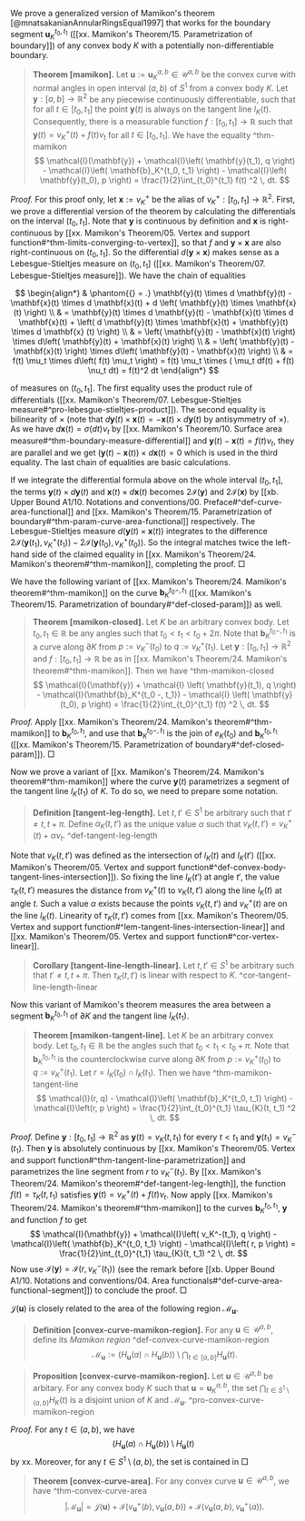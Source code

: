 We prove a generalized version of Mamikon's theorem [@mnatsakanianAnnularRingsEqual1997] that works for the boundary segment $\mathbf{u}_K^{t_0, t_1}$ ([[xx. Mamikon's Theorem/15. Parametrization of boundary]]) of any convex body $K$ with a potentially non-differentiable boundary.

> __Theorem [mamikon].__ Let $\mathbf{u} := \mathbf{u}_K^{a, b} \in \mathcal{U}^{a, b}$ be the convex curve with normal angles in open interval $(a, b)$ of $S^1$ from a convex body $K$. Let $\mathbf{y} : [a, b] \to \mathbb{R}^2$ be any piecewise continuously differentiable, such that for all $t \in [t_0, t_1]$ the point $\mathbf{y}(t)$ is always on the tangent line $l_K(t)$. Consequently, there is a measurable function $f : [t_0, t_1] \to \mathbb{R}$ such that $\mathbf{y}(t) = v_K^+(t) + f(t)\nu_t$ for all $t \in [t_0, t_1]$. We have the equality ^thm-mamikon
$$
\mathcal{I}(\mathbf{y}) + \mathcal{I}\left( \mathbf{y}(t_1), q \right) - \mathcal{I}\left( \mathbf{b}_K^{t_0, t_1} \right)  - \mathcal{I}\left( \mathbf{y}(t_0), p \right) =  \frac{1}{2}\int_{t_0}^{t_1} f(t) ^2 \, dt.
$$

_Proof._ For this proof only, let $\mathbf{x} := v_K^+$ be the alias of $v_K^+ : [t_0, t_1] \to \mathbb{R}^2$. First, we prove a differential version of the theorem by calculating the differentials on the interval $(t_0, t_1]$. Note that $\mathbf{y}$ is continuous by definition and $\mathbf{x}$ is right-continuous by [[xx. Mamikon's Theorem/05. Vertex and support function#^thm-limits-converging-to-vertex]], so that $f$ and $\mathbf{y} \times \mathbf{x}$ are also right-continuous on $(t_0, t_1]$. So the differential $d(\mathbf{y} \times \mathbf{x})$ makes sense as a Lebesgue-Stieltjes measure on $(t_0, t_1]$ ([[xx. Mamikon's Theorem/07. Lebesgue-Stieltjes measure]]). We have the chain of equalities

$$
\begin{align*}
& \phantom{{} = .} \mathbf{y}(t) \times d \mathbf{y}(t) - \mathbf{x}(t) \times d \mathbf{x}(t) + d \left( \mathbf{y}(t) \times \mathbf{x}(t) \right)  \\
& = \mathbf{y}(t) \times d \mathbf{y}(t) - \mathbf{x}(t) \times d \mathbf{x}(t) + \left( d \mathbf{y}(t) \times \mathbf{x}(t) + \mathbf{y}(t) \times d \mathbf{x} (t) \right)  \\
& = \left( \mathbf{y}(t) - \mathbf{x}(t) \right) \times d\left( \mathbf{y}(t) + \mathbf{x}(t) \right)  \\
& = \left( \mathbf{y}(t) - \mathbf{x}(t) \right) \times d\left( \mathbf{y}(t) - \mathbf{x}(t) \right)  \\
& = f(t) \mu_t \times d\left( f(t) \mu_t \right) = f(t) \mu_t \times ( \mu_t df(t) + f(t) \nu_t dt) = f(t)^2 dt
\end{align*}
$$

of measures on $(t_0, t_1]$. The first equality uses the product rule of differentials ([[xx. Mamikon's Theorem/07. Lebesgue-Stieltjes measure#^pro-lebesgue-stieltjes-product]]). The second equality is bilinearity of $\times$ (note that $d \mathbf{y}(t) \times \mathbf{x}(t) = - \mathbf{x}(t) \times d \mathbf{y}(t)$ by antisymmetry of $\times$). As we have $d \mathbf{x}(t) = \sigma(dt)\nu_t$ by [[xx. Mamikon's Theorem/10. Surface area measure#^thm-boundary-measure-differential]] and $\mathbf{y}(t) - \mathbf{x}(t) = f(t)\nu_t$, they are parallel and we get $(\mathbf{y}(t) - \mathbf{x}(t)) \times d \mathbf{x}(t) = 0$ which is used in the third equality. The last chain of equalities are basic calculations.

If we integrate the differential formula above on the whole interval $(t_0, t_1]$, the terms $\mathbf{y}(t) \times d \mathbf{y}(t)$ and $\mathbf{x}(t) \times d \mathbf{x}(t)$ becomes $2 \mathcal{I}(\mathbf{y})$ and $2 \mathcal{I}(\mathbf{x})$ by [[xb. Upper Bound A1/10. Notations and conventions/00. Preface#^def-curve-area-functional]] and [[xx. Mamikon's Theorem/15. Parametrization of boundary#^thm-param-curve-area-functional]] respectively. The Lebesgue-Stieltjes measure $d(\mathbf{y}(t) \times \mathbf{x}(t))$ integrates to the difference $2 \mathcal{I} \left( \mathbf{y}(t_1), v_K^+(t_1) \right) - 2 \mathcal{I} \left( \mathbf{y}(t_0), v_K^+(t_0) \right)$. So the integral matches twice the left-hand side of the claimed equality in [[xx. Mamikon's Theorem/24. Mamikon's theorem#^thm-mamikon]], completing the proof. □

We have the following variant of [[xx. Mamikon's Theorem/24. Mamikon's theorem#^thm-mamikon]] on the curve $\mathbf{b}_K^{t_0 -, t_1}$ ([[xx. Mamikon's Theorem/15. Parametrization of boundary#^def-closed-param]]) as well.

> __Theorem [mamikon-closed].__ Let $K$ be an arbitrary convex body. Let $t_0, t_1 \in \mathbb{R}$ be any angles such that $t_0 < t_1 < t_0 + 2 \pi$. Note that $\mathbf{b}_K^{t_0 -, t_1}$ is a curve along $\partial K$ from $p := v_K^-(t_0)$ to $q := v_K^+(t_1)$. Let $\mathbf{y} : [t_0, t_1] \to \mathbb{R}^2$ and $f : [t_0, t_1] \to \mathbb{R}$ be as in [[xx. Mamikon's Theorem/24. Mamikon's theorem#^thm-mamikon]]. Then we have ^thm-mamikon-closed
$$
\mathcal{I}(\mathbf{y}) + \mathcal{I} \left( \mathbf{y}(t_1), q \right) - \mathcal{I}(\mathbf{b}_K^{t_0 -, t_1}) - \mathcal{I} \left( \mathbf{y}(t_0), p \right) =  \frac{1}{2}\int_{t_0}^{t_1} f(t) ^2 \, dt.
$$

_Proof._ Apply [[xx. Mamikon's Theorem/24. Mamikon's theorem#^thm-mamikon]] to $\mathbf{b}_K^{t_0, t_1}$, and use that $\mathbf{b}_{K}^{t_0 -, t_1}$ is the join of $e_{K}(t_0)$ and $\mathbf{b}_K^{t_0, t_1}$ ([[xx. Mamikon's Theorem/15. Parametrization of boundary#^def-closed-param]]). □

Now we prove a variant of [[xx. Mamikon's Theorem/24. Mamikon's theorem#^thm-mamikon]] where the curve $\mathbf{y}(t)$ parametrizes a segment of the tangent line $l_K(t_1)$ of $K$. To do so, we need to prepare some notation.

> __Definition [tangent-leg-length].__ Let $t, t' \in S^1$ be arbitrary such that $t' \neq t, t + \pi$. Define $\alpha_K(t, t')$ as the unique value $\alpha$ such that $v_K(t, t') = v_K^+(t) + \alpha \nu_t$. ^def-tangent-leg-length

Note that $v_K(t, t')$ was defined as the intersection of $l_K(t)$ and $l_K(t')$ ([[xx. Mamikon's Theorem/05. Vertex and support function#^def-convex-body-tangent-lines-intersection]]). So fixing the line $l_K(t')$ at angle $t'$, the value $\tau_K(t, t')$ measures the distance from $v_K^+(t)$ to $v_K(t, t')$ along the line $l_K(t)$ at angle $t$. Such a value $\alpha$ exists because the points $v_K(t, t')$ and $v_K^+(t)$ are on the line $l_K(t)$. Linearity of $\tau_K(t, t')$ comes from [[xx. Mamikon's Theorem/05. Vertex and support function#^lem-tangent-lines-intersection-linear]] and [[xx. Mamikon's Theorem/05. Vertex and support function#^cor-vertex-linear]].

> __Corollary [tangent-line-length-linear].__ Let $t, t' \in S^1$ be arbitrary such that $t' \neq t, t + \pi$. Then $\tau_K(t, t')$ is linear with respect to $K$. ^cor-tangent-line-length-linear

Now this variant of Mamikon's theorem measures the area between a segment $\mathbf{b}_K^{t_0, t_1}$ of $\partial K$ and the tangent line $l_K(t_1)$.

> __Theorem [mamikon-tangent-line].__ Let $K$ be an arbitrary convex body. Let $t_0, t_1 \in \mathbb{R}$ be the angles such that $t_0 < t_1 < t_0 + \pi$. Note that $\mathbf{b}_K^{t_0, t_1}$ is the counterclockwise curve along $\partial K$ from $p := v_K^+(t_0)$ to $q := v_K^+(t_1)$. Let $r = l_K(t_0) \cap l_K(t_1)$. Then we have ^thm-mamikon-tangent-line
$$
\mathcal{I}(r, q) - \mathcal{I}\left( \mathbf{b}_K^{t_0, t_1} \right) - \mathcal{I}\left(r, p \right) =  \frac{1}{2}\int_{t_0}^{t_1} \tau_{K}(t, t_1) ^2 \, dt.
$$

_Proof._ Define $\mathbf{y} : [t_0, t_1] \to \mathbb{R}^2$ as $\mathbf{y}(t) = v_K(t, t_1)$ for every $t < t_1$ and $\mathbf{y}(t_1) = v_K^-(t_1)$. Then $\mathbf{y}$ is absolutely continuous by [[xx. Mamikon's Theorem/05. Vertex and support function#^thm-tangent-line-parametrization]] and parametrizes the line segment from $r$ to $v_K^-(t_1)$. By [[xx. Mamikon's Theorem/24. Mamikon's theorem#^def-tangent-leg-length]], the function $f(t) = \tau_K(t, t_1)$ satisfies $\mathbf{y}(t) = v_K^+(t) + f(t) \nu_t$. Now apply [[xx. Mamikon's Theorem/24. Mamikon's theorem#^thm-mamikon]] to the curves $\mathbf{b}_{K}^{t_0, t_1}$, $\mathbf{y}$ and function $f$ to get
$$
\mathcal{I}(\mathbf{y}) + \mathcal{I}\left( v_K^-(t_1), q \right) - \mathcal{I}\left( \mathbf{b}_K^{t_0, t_1} \right)  - \mathcal{I}\left( r, p \right) = \frac{1}{2}\int_{t_0}^{t_1} \tau_{K}(t, t_1) ^2 \, dt.
$$
Now use $\mathcal{I}(\mathbf{y}) = \mathcal{I}(r, v_K^-(t_1))$ (see the remark before [[xb. Upper Bound A1/10. Notations and conventions/04. Area functionals#^def-curve-area-functional-segment]]) to conclude the proof. □


$\mathcal{J}(\mathbf{u})$ is closely related to the area of the following region $\mathcal{M}_\mathbf{u}$.

> __Definition [convex-curve-mamikon-region].__ For any $\mathbf{u} \in \mathcal{U}^{a, b}$, define its _Mamikon region_ ^def-convex-curve-mamikon-region
$$
\mathcal{M}_{\mathbf{u}} := \left( H_{\mathbf{u}}(a) \cap H_{\mathbf{u}}(b) \right)  \setminus \bigcap_{t \in [a, b]} H_{\mathbf{u}}(t).
$$

> __Proposition [convex-curve-mamikon-region].__ Let $\mathbf{u} \in \mathcal{U}^{a, b}$ be arbitary. For any convex body $K$ such that $\mathbf{u} = \mathbf{u}_K^{a, b}$, the set $\bigcap_{t \in S^1 \setminus (a, b)} H_K(t)$ is a disjoint union of $K$ and $\mathcal{M}_\mathbf{u}$. ^pro-convex-curve-mamikon-region

_Proof._ For any $t \in (a, b)$, we have 
$$(H_{\mathbf{u}}(a) \cap H_{\mathbf{u}}(b)) \setminus H_{\mathbf{u}}(t)$$
by xx. Moreover, for any $t \in S^1 \setminus (a, b)$, the set is contained in  □

> __Theorem [convex-curve-area].__ For any convex curve $\mathbf{u} \in \mathcal{U}^{a, b}$, we have ^thm-convex-curve-area
$$
|\mathcal{M}_\mathbf{u}| = \mathcal{J}(\mathbf{u}) + \mathcal{I}(v_{\mathbf{u}}^+(b), v_{\mathbf{u}}(a, b)) + \mathcal{I}(v_{\mathbf{u}}(a, b), v_\mathbf{u}^+(a)).
$$